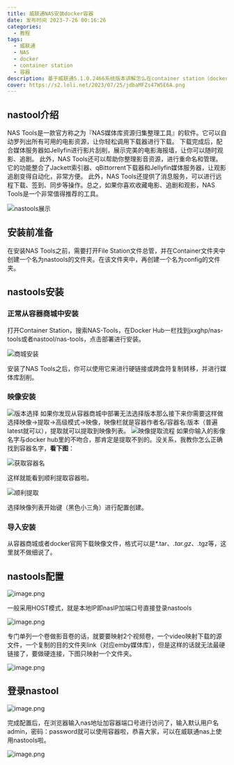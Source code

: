 ```yaml
---
title: 威联通NAS安装docker容器
date: 发布时间 2023-7-26 00:16:26
categories:
  - 教程
tags:
  - 威联通
  - NAS
  - docker
  - container station
  - 容器
description: 基于威联通5.1.0.2466系统版本讲解怎么在container station（docker）下部署安装容器。
cover: https://s2.loli.net/2023/07/25/jdbaMFZs47W5E6A.png
---
```


## nastool介绍

NAS Tools是一款官方称之为『NAS媒体库资源归集整理工具』的软件。它可以自动罗列出所有可用的电影资源，让你轻松调用下载器进行下载。
下载完成后，配合媒体服务器如Jellyfin进行影片刮削，展示完美的电影海报墙，让你可以随时观影、追剧。
此外，NAS Tools还可以帮助你整理影音资源，进行重命名和管理。它的功能整合了Jackett索引器、qBittorrent下载器和Jellyfin媒体服务器，让观影追剧变得自动化，非常方便。
此外，NAS Tools还提供了消息服务，可以进行远程下载、签到、同步等操作。总之，如果你喜欢收藏电影、追剧和观影，NAS Tools是一个非常值得推荐的工具。

![nastools展示](https://s2.loli.net/2023/07/26/BjWoHwO7aSYFR6D.png) 

## 安装前准备

在安装NAS Tools之前，需要打开File Station文件总管，并在Container文件夹中创建一个名为nastools的文件夹。在该文件夹中，再创建一个名为config的文件夹。

## nastools安装

### 正常从容器商城中安装

打开Container Station，搜索NAS-Tools，在Docker Hub一栏找到jxxghp/nas-tools或者nastool/nas-tools，点击部署进行安装。

![商城安装](https://s2.loli.net/2023/07/26/wKVQh8XExU2NTbf.png)

安装了NAS Tools之后，你可以使用它来进行硬链接或跨盘符复制转移，并进行媒体库刮削。

### 映像安装

![版本选择](https://s2.loli.net/2023/07/26/XiyPcRSbADnWMg3.png)
如果你发现从容器商城中部署无法选择版本那么接下来你需要这样做
选择映像→提取→高级模式→映像，映像栏就是容器作者名/容器名:版本（普遍latest就可以），提取就可以提取到映像列表。
![映像提取流程](https://s2.loli.net/2023/07/26/ubgQiz3BXToWNcn.png)
如果你输入的影像名字与docker hub里的不吻合，那肯定是提取不到的。没关系，我教你怎么正确找到容器名字，**看下图**：

![获取容器名](https://s2.loli.net/2023/07/26/AZ2iCcad5t7mwfv.png)

这样就能看到顺利提取容器啦。

![顺利提取](https://s2.loli.net/2023/07/26/sx1cPyf4eGMSdOI.png)

选择映像列表开始键（黑色小三角）进行配置创建。

### 导入安装

从容器商城或者docker官网下载映像文件，格式可以是*.tar、*.tar.gz、*.tgz等，这里就不做细说了。

## nastools配置

![image.png](https://s2.loli.net/2023/07/26/oGPFMjBxg8SLQl7.png)

一般采用HOST模式，就是本地IP即nasIP加端口号直接登录nastools

![image.png](https://s2.loli.net/2023/07/26/69R5z73Z1rtYSla.png)

专门单列一个卷做影音卷的话，就要要映射2个视频卷，一个video映射下载的源文件，一个复制的目的文件夹link（对应emby媒体库），但是这样的话就无法最硬链接了，要做硬连接，下图只映射一个文件夹。

![image.png](https://s2.loli.net/2023/07/26/E9ZpPDT8VdjghsJ.png)

## 登录nastool

![image.png](https://s2.loli.net/2023/07/26/3x5sVQiCA18hJ96.png)

完成配置后，在浏览器输入nas地址加容器端口号进行访问了，输入默认用户名admin，密码：password就可以使用容器啦，恭喜大家，可以在威联通nas上使用nastools啦。

![image.png](https://s2.loli.net/2023/07/26/d8kzSMZOhaWATt3.png)

